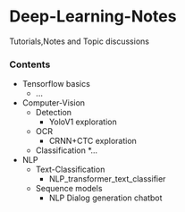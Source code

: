 # Deep-Learning-Notes
Tutorials,Notes and Topic discussions

### Contents 
* Tensorflow basics
  * ...
* Computer-Vision
  * Detection
    * YoloV1 exploration
  * OCR
    * CRNN+CTC exploration
  * Classification
    *...
 * NLP
    * Text-Classification
      * NLP_transformer_text_classifier 
    * Sequence models
      * NLP Dialog generation chatbot
